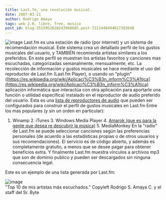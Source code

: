 ```yaml
---
title: Last.fm, una revolución musical.
date: 2007-03-21
author: Rodrigo Amaya
tags: web 2.0, libre, free, musica
post_id: blog-3515952828243908885.post-7211448494017383648
---
```


![image](https://bp1.blogger.com/_ayvorITawE4/RgFfGcDxhTI/AAAAAAAAAMg/Rg0km280uek/s400/lastfm.gif)    Last.fm es una
estación de radio (por internet) y un sistema de recomendación musical. Este sistema crea un detallado perfil de los gustos musicales del usuario, y TAMBIÉN recomienda artistas similares a los preferidos. En este perfil se muestran los artistas favoritos y canciones mas escuchadas, categorizadas semanalmente, mensualmente, etc. La recolección de información y gustos musicales se hace mediante el uso del reproductor de Last.fm (Last.fm Player), o usando un "plugin" ([https://es.wikipedia.org/wiki/Aplicaci%C3%B3n_inform%C3%A1tica](https://es.wikipedia.org/wiki/Aplicaci%C3%B3n_inform%C3%A1tica) aplicación informática que interactúa con otra aplicación para aportarle una función o utilidad específica) instalado en el reproductor de audio preferido del usuario. Esta es una [lista de reproductores de audio](https://en.wikipedia.org/wiki/Last.fm#List_of_supported_media_players) que pueden ser configurados para construir el perfil de gustos musicales en Last.fm Entre los mas populares (y sin un orden en particular):

1. Winamp 2. iTunes 3. Windows Media Player 4. [Amarok (que es para la gente que desea re descubrir la música)](https://rodrigoamaya.blogspot.com/2007/03/amarok-rocks.html) 5. MediaMonkey En la "radio" de Last.fm se puede seleccionar canciones según las preferencias personales (de acuerdo a las estadísticas propias o de otros usuarios y sus recomendaciones). El servicio es de código abierto, y además es completamente gratuito, a menos que se desee pagar para obtener beneficios extra. Y finalmente Last.fm muestra vínculos a archivos mp3 que son de dominio publico y pueden ser descargados sin ninguna consecuencia legal.

Este es un ejemplo de una lista generada por Last.fm:

![image](https://imagegen.last.fm/lastfmblue/oartists/ramayac.gif)    
"Top 10 de mis
artistas más escuchados." Copyleft Rodrigo S. Amaya C. y el staff del Sr. Byte